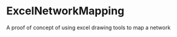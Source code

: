 ExcelNetworkMapping
===================

A proof of concept of using excel drawing tools to map a network
